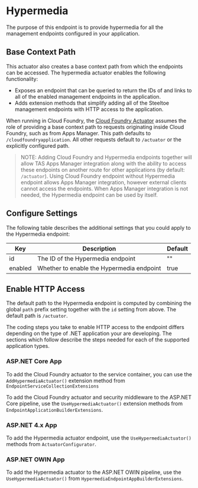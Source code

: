 # Hypermedia

The purpose of this endpoint is to provide hypermedia for all the management endpoints configured in your application.

## Base Context Path

This actuator also creates a base context path from which the endpoints can be accessed. The hypermedia actuator enables the following functionality:

* Exposes an endpoint that can be queried to return the IDs of and links to all of the enabled management endpoints in the application.
* Adds extension methods that simplify adding all of the Steeltoe management endpoints with HTTP access to the application.

When running in Cloud Foundry, the [Cloud Foundry Actuator](cloud-foundry.md) assumes the role of providing a base context path to requests originating inside Cloud Foundry, such as from Apps Manager. This path defaults to `/cloudfoundryapplication`. All other requests default to `/actuator` or the explicitly configured path.

>NOTE: Adding Cloud Foundry and Hypermedia endpoints together will allow TAS Apps Manager integration along with the ability to access these endpoints on another route for other applications (by default: `/actuator`). Using Cloud Foundry endpoint without Hypermedia endpoint allows Apps Manager integration, however external clients cannot access the endpoints.  When Apps Manager integration is not needed, the Hypermedia endpoint can be used by itself.

## Configure Settings

The following table describes the additional settings that you could apply to the Hypermedia endpoint:

|Key|Description|Default|
|---|---|---|
|id|The ID of the Hypermedia endpoint|""|
|enabled|Whether to enable the Hypermedia endpoint|true|

## Enable HTTP Access

The default path to the Hypermedia endpoint is computed by combining the global `path` prefix setting together with the `id` setting from above. The default path is `/actuator`.

The coding steps you take to enable HTTP access to the endpoint differs depending on the type of .NET application your are developing.  The sections which follow describe the steps needed for each of the supported application types.

### ASP.NET Core App

To add the Cloud Foundry actuator to the service container, you can use the `AddHypermediaActuator()` extension method from `EndpointServiceCollectionExtensions`

To add the Cloud Foundry actuator and security middleware to the ASP.NET Core pipeline, use the `UseHypermediaActuator()`  extension methods from `EndpointApplicationBuilderExtensions`.

### ASP.NET 4.x App

To add the Hypermedia actuator endpoint, use the `UseHypermediaActuator()` methods from `ActuatorConfigurator`.

### ASP.NET OWIN App

To add the Hypermedia actuator to the ASP.NET OWIN pipeline, use the `UseHypermediaActuator()` from `HypermediaEndpointAppBuilderExtensions`.
